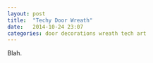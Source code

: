 ```yaml
---
layout: post
title:  "Techy Door Wreath"
date:   2014-10-24 23:07
categories: door decorations wreath tech art
---
```


Blah. 
